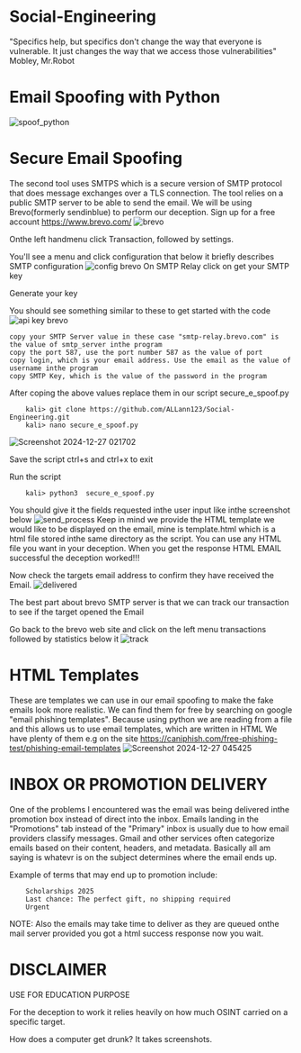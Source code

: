 # Social-Engineering
"Specifics help, but specifics don't change the way that everyone is vulnerable. It just changes the way that we access those vulnerabilities" Mobley, Mr.Robot

# Email Spoofing with Python
![spoof_python](https://github.com/user-attachments/assets/190607e8-0948-4b55-8ca6-11e59c5641c4)

# Secure Email Spoofing
The second tool uses SMTPS which is a secure version of SMTP protocol that does message exchanges over a TLS connection. The tool relies on a public SMTP server to be able to send the email. We will be using Brevo(formerly sendinblue) to perform our deception.
Sign up for a free account https://www.brevo.com/
![brevo](https://github.com/user-attachments/assets/dfe8f8d1-c79e-445e-bfae-c862cd8e4d1d)

Onthe left handmenu click Transaction, followed by settings.

You'll see a menu and click configuration that below it briefly describes SMTP configuration
![config brevo](https://github.com/user-attachments/assets/82421569-24ac-4bed-83b4-e9cd41f5a7a5)
On SMTP Relay click on get your SMTP key

Generate your key

You should see something similar to these to get started with the code
![api key brevo](https://github.com/user-attachments/assets/fce8126d-d110-4ce1-aa4d-5ee2c1c4ec3c)

    copy your SMTP Server value in these case "smtp-relay.brevo.com" is the value of smtp_server inthe program
    copy the port 587, use the port number 587 as the value of port 
    copy login, which is your email address. Use the email as the value of username inthe program
    copy SMTP Key, which is the value of the password in the program
After coping the above values replace them in our script secure_e_spoof.py

        kali> git clone https://github.com/ALLann123/Social-Engineering.git
        kali> nano secure_e_spoof.py

![Screenshot 2024-12-27 021702](https://github.com/user-attachments/assets/f973b6f1-922d-494b-9033-02a481e68d84)

Save the script ctrl+s and ctrl+x to exit

Run the script

        kali> python3  secure_e_spoof.py
You should give it the fields requested inthe user input like inthe screenshot below
![send_process](https://github.com/user-attachments/assets/0ad5a516-2247-46a2-abba-8a08e553923a)
Keep in mind we provide the HTML template we would like to be displayed on the email, mine is template.html which is a html file stored inthe same directory as the script. You can use any HTML file you want in your deception.
When you get the response HTML EMAIL successful the deception worked!!!

Now check the targets email address to confirm they have received the Email.
![delivered](https://github.com/user-attachments/assets/33f9d31a-f320-4882-b1cf-81727636c7d8)

The best part about brevo SMTP server is that we can track our transaction to see if the target opened the Email

Go back to the brevo web site and click on the left menu transactions followed by statistics below it 
![track](https://github.com/user-attachments/assets/770a6e43-90a3-41a6-a3f6-5a0264178398)

# HTML Templates
These are templates we can use in our email spoofing to make the fake emails look more realistic. We can find them for free by searching on google "email phishing templates".
Because using python we are reading from a file and this allows us to use email templates, which are written in HTML
We have plenty of them e.g on the site https://caniphish.com/free-phishing-test/phishing-email-templates
![Screenshot 2024-12-27 045425](https://github.com/user-attachments/assets/d5436134-383f-46b5-8367-7cc64d999bbe)

# INBOX OR PROMOTION DELIVERY
One of the problems I encountered was the email was being delivered inthe promotion box instead of direct into the inbox. Emails landing in the "Promotions" tab instead of the "Primary" inbox is usually due to how email providers classify messages. Gmail and other services often categorize emails based on their content, headers, and metadata.
Basically all am saying is whatevr is on the subject determines where the email ends up. 

Example of terms that may end up to promotion include:

        Scholarships 2025
        Last chance: The perfect gift, no shipping required
        Urgent
NOTE: Also the emails may take time to deliver as they are queued onthe mail server provided you got a html success response now you wait.

# DISCLAIMER
USE FOR EDUCATION PURPOSE

For the deception to work it relies heavily on how much OSINT carried on a specific target. 

How does a computer get drunk? It takes screenshots.



